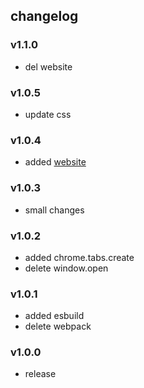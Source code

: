## changelog

### v1.1.0

- del website

### v1.0.5

- update css

### v1.0.4

- added [website](https://fxhxyz-extensions.vercel.app)

### v1.0.3

- small changes

### v1.0.2

- added chrome.tabs.create
- delete window.open

### v1.0.1

- added esbuild
- delete webpack

### v1.0.0

- release
